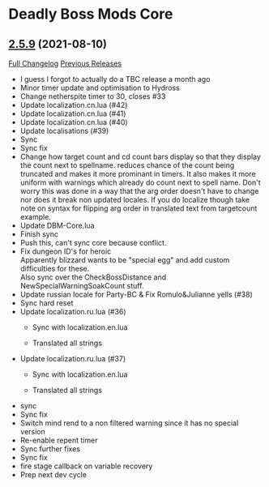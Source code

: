 # Deadly Boss Mods Core

## [2.5.9](https://github.com/DeadlyBossMods/DBM-TBC-Classic/tree/2.5.9) (2021-08-10)
[Full Changelog](https://github.com/DeadlyBossMods/DBM-TBC-Classic/compare/2.5.8...2.5.9) [Previous Releases](https://github.com/DeadlyBossMods/DBM-TBC-Classic/releases)

- I guess I forgot to actually do a TBC release a month ago  
- Minor timer update and optimisation to Hydross  
- Change netherspite timer to 30, closes #33  
- Update localization.cn.lua (#42)  
- Update localization.cn.lua (#41)  
- Update localization.cn.lua (#40)  
- Update localisations (#39)  
- Sync  
- Sync fix  
- Change how target count and cd count bars display so that they display the count next to spellname. reduces chance of the count being truncated and makes it more prominant in timers. It also makes it more uniform with warnings which already do count next to spell name. Don't worry this was done in a way that the arg order doesn't have to change nor does it break non updated locales. If you do localize though take note on syntax for flipping arg order in translated text from targetcount example.  
- Update DBM-Core.lua  
- Finish sync  
- Push this, can't sync core because conflict.  
- Fix dungeon ID's for heroic  
    Apparently blizzard wants to be "special egg" and add custom difficulties for these.  
    Also sync over the CheckBossDistance and NewSpecialWarningSoakCount stuff.  
- Update russian locale for Party-BC & Fix Romulo&Julianne yells (#38)  
- Sync hard reset  
- Update localization.ru.lua (#36)  
    - Sync with localization.en.lua  
    - Translated all strings  
- Update localization.ru.lua (#37)  
    - Sync with localization.en.lua  
    - Translated all strings  
- sync  
- Sync fix  
- Switch mind rend to a non filtered warning since it has no special version  
- Re-enable repent timer  
- Sync further fixes  
- Sync fix  
- fire stage callback on variable recovery  
- Prep next dev cycle  

